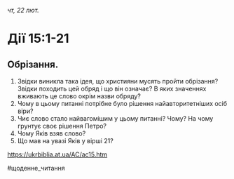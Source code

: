 
_чт, 22 лют._

# Дії 15:1-21

## Обрізання.
1. Звідки виникла така ідея, що християни мусять пройти обрізання? Звідки походить цей обряд і що він означає? В яких значеннях вживають це слово окрім назви обряду?
2. Чому в цьому питанні потрібне було рішення найавторитетніших осіб віри?
3. Чиє слово стало найвагомішим у цьому питанні? Чому? На чому грунтує своє рішення Петро?
4. Чому Яків взяв слово?
5. Що мав на увазі Яків у вірші 21?

https://ukrbiblia.at.ua/AC/ac15.htm 

#щоденне_читання
